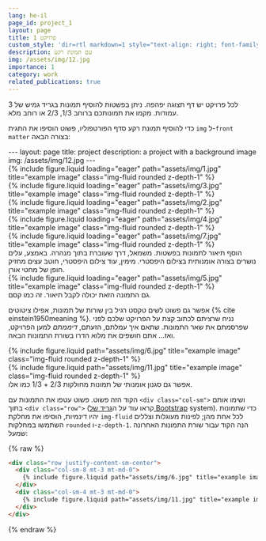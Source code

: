```yaml
---
lang: he-il
page_id: project_1
layout: page
title: פרויקט 1
custom_style: 'dir=rtl markdown=1 style="text-align: right; font-family: Segoe UI"'
description: עם תמונת רקע
img: /assets/img/12.jpg
importance: 1
category: work
related_publications: true
---
```


לכל פרויקט יש דף תצוגה יפהפה.
ניתן בפשטות להוסיף תמונות בגריד גמיש של 3 עמודות.
מקמו את תמונותכם ברוחב 1/3, 2/3 או רוחב מלא.

כדי להוסיף תמונת רקע סדף הפורטפוליו, פשוט הוסיפו את התגית `img` ל-`front matter` בצורה הבאה:

<div dir=ltr markdown=1 style="text-align: left">
    ---
    layout: page
    title: project
    description: a project with a background image
    img: /assets/img/12.jpg
    ---
</div>
<div class="row">
    <div class="col-sm mt-3 mt-md-0">
        {% include figure.liquid loading="eager" path="assets/img/1.jpg" title="example image" class="img-fluid rounded z-depth-1" %}
        <br/>
        {% include figure.liquid loading="eager" path="assets/img/3.jpg" title="example image" class="img-fluid rounded z-depth-1" %}
    </div>
    <div class="col-sm mt-3 mt-md-0">
        {% include figure.liquid loading="eager" path="assets/img/2.jpg" title="example image" class="img-fluid rounded z-depth-1" %}
    </div>
    <div class="col-sm mt-3 mt-md-0">
        {% include figure.liquid loading="eager" path="assets/img/4.jpg" title="example image" class="img-fluid rounded z-depth-1" %}
        <br/>
        {% include figure.liquid loading="eager" path="assets/img/7.jpg" title="example image" class="img-fluid rounded z-depth-1" %}
    </div>
</div>
<div class="caption">
    הוסף תיאור לתמונות בפשטות. משמאל, דרך שעוברת בתוך מנהרה. באמצע, עלים נושרים בצורה אומנותית בצילום היפסטרי. מימין, עוד צילום היפסטרי, חוטב עצים מחזיק חופן של מחטי אורן. 
</div>
<div class="row">
    <div class="col-sm mt-3 mt-md-0">
        {% include figure.liquid loading="eager" path="assets/img/5.jpg" title="example image" class="img-fluid rounded z-depth-1" %}
    </div>
</div>
<div class="caption">
    גם התמונה הזאת יכולה לקבל תיאור. זה כמו קסם.
</div>

אפשר גם פשוט לשים טקסט רגיל בין שורות של תמונות, אפילו ציטוטים {% cite einstein1950meaning %}.
נניח שרציתם לכתוב קצת על הפרויקט שלכם לפני שפרסמתם את שאר התמונות.
שתאם איך עמלתם, הזעתם, _דיממתם_ למען הפרויקט, ואז... אתם חושפים את מלוא הדרו בשורת התמונות הבאה.

<div class="row justify-content-sm-center">
    <div class="col-sm-8 mt-3 mt-md-0">
        {% include figure.liquid path="assets/img/6.jpg" title="example image" class="img-fluid rounded z-depth-1" %}
    </div>
    <div class="col-sm-4 mt-3 mt-md-0">
        {% include figure.liquid path="assets/img/11.jpg" title="example image" class="img-fluid rounded z-depth-1" %}
    </div>
</div>
<div class="caption">
    אפשר גם סגנון אומנותי של תמונות מחולקות 2/3 + 1/3 כמו אלו.
</div>

הקוד הזה פשוט.
פשוט עטפו את התמונות עם `<div class="col-sm">` ושימו אותם בתוך `<div class="row">` (קראו עוד על ה<a href="https://getbootstrap.com/docs/4.4/layout/grid/">גריד של Bootstrap</a> system).
כדי שתמונות יהיו דינמיות, הוסיפו את מחלקת `img-fluid` לכל אחת מהן; לפינות מעוגלות וצללים השתמשו במחלקות `rounded` ו-`z-depth-1`.
הנה הקוד עבור שורת התמונות האחרונה שמעל:

<div dir=ltr markdown=1 style="text-align: left">
{% raw %}

```html
<div class="row justify-content-sm-center">
  <div class="col-sm-8 mt-3 mt-md-0">
    {% include figure.liquid path="assets/img/6.jpg" title="example image" class="img-fluid rounded z-depth-1" %}
  </div>
  <div class="col-sm-4 mt-3 mt-md-0">
    {% include figure.liquid path="assets/img/11.jpg" title="example image" class="img-fluid rounded z-depth-1" %}
  </div>
</div>
```

{% endraw %}
</div>
